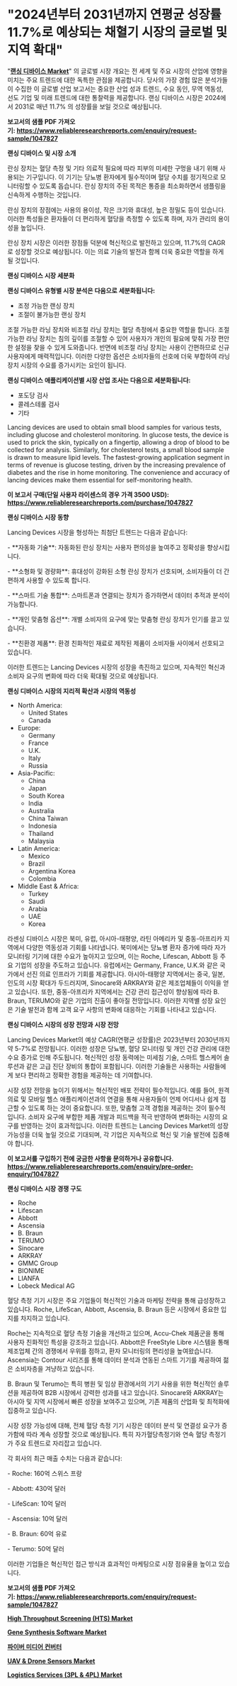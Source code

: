 <p><h1>"2024년부터 2031년까지 연평균 성장률 11.7%로 예상되는 채혈기 시장의 글로벌 및 지역 확대"</h1></p><p>"<strong><a href="https://www.reliableresearchreports.com/lancing-devices-r1047827?utm_campaign=106&utm_medium=7&utm_source=Github&utm_content=ia&utm_term=05122024&utm_id=lancing-devices">랜싱 디바이스 Market</a></strong>" 의 글로벌 시장 개요는 전 세계 및 주요 시장의 산업에 영향을 미치는 주요 트렌드에 대한 독특한 관점을 제공합니다. 당사의 가장 경험 많은 분석가들이 수집한 이 글로벌 산업 보고서는 중요한 산업 성과 트렌드, 수요 동인, 무역 역동성, 선도 기업 및 미래 트렌드에 대한 통찰력을 제공합니다. 랜싱 디바이스 시장은 2024에서 2031로 매년 11.7% 의 성장률을 보일 것으로 예상됩니다.&nbsp;</p>
<p><strong>보고서의 샘플 PDF 가져오기:&nbsp;<a href="https://www.reliableresearchreports.com/enquiry/request-sample/1047827?utm_campaign=106&utm_medium=7&utm_source=Github&utm_content=ia&utm_term=05122024&utm_id=lancing-devices">https://www.reliableresearchreports.com/enquiry/request-sample/1047827</a></strong></p>
<p><strong>랜싱 디바이스 및 시장 소개</strong></p>
<p><p>란싱 장치는 혈당 측정 및 기타 의료적 필요에 따라 피부의 미세한 구멍을 내기 위해 사용되는 기구입니다. 이 기기는 당뇨병 환자에게 필수적이며 혈당 수치를 정기적으로 모니터링할 수 있도록 돕습니다. 란싱 장치의 주된 목적은 통증을 최소화하면서 샘플링을 신속하게 수행하는 것입니다. </p><p>란싱 장치의 장점에는 사용의 용이성, 작은 크기와 휴대성, 높은 정밀도 등이 있습니다. 이러한 특성들은 환자들이 더 편리하게 혈당을 측정할 수 있도록 하며, 자가 관리의 용이성을 높입니다. </p><p>란싱 장치 시장은 이러한 장점들 덕분에 혁신적으로 발전하고 있으며, 11.7%의 CAGR로 성장할 것으로 예상됩니다. 이는 의료 기술의 발전과 함께 더욱 중요한 역할을 하게 될 것입니다.</p></p>
<p><strong>랜싱 디바이스 시장 세분화</strong></p>
<p><strong>랜싱 디바이스 유형별 시장 분석은 다음으로 세분화됩니다:</strong></p>
<p><ul><li>조정 가능한 랜싱 장치</li><li>조절이 불가능한 랜싱 장치</li></ul></p>
<p><p>조절 가능한 라닝 장치와 비조절 라닝 장치는 혈당 측정에서 중요한 역할을 합니다. 조절 가능한 라닝 장치는 침의 깊이를 조절할 수 있어 사용자가 개인의 필요에 맞춰 가장 편안한 설정을 찾을 수 있게 도와줍니다. 반면에 비조절 라닝 장치는 사용이 간편하므로 신규 사용자에게 매력적입니다. 이러한 다양한 옵션은 소비자들의 선호에 더욱 부합하여 라닝 장치 시장의 수요를 증가시키는 요인이 됩니다.</p></p>
<p><strong>랜싱 디바이스 애플리케이션별 시장 산업 조사는 다음으로 세분화됩니다:</strong></p>
<p><ul><li>포도당 검사</li><li>콜레스테롤 검사</li><li>기타</li></ul></p>
<p><p>Lancing devices are used to obtain small blood samples for various tests, including glucose and cholesterol monitoring. In glucose tests, the device is used to prick the skin, typically on a fingertip, allowing a drop of blood to be collected for analysis. Similarly, for cholesterol tests, a small blood sample is drawn to measure lipid levels. The fastest-growing application segment in terms of revenue is glucose testing, driven by the increasing prevalence of diabetes and the rise in home monitoring. The convenience and accuracy of lancing devices make them essential for self-monitoring health.</p></p>
<p><strong>이 보고서 구매(단일 사용자 라이센스의 경우 가격 3500 USD): <a href="https://www.reliableresearchreports.com/purchase/1047827?utm_campaign=106&utm_medium=7&utm_source=Github&utm_content=ia&utm_term=05122024&utm_id=lancing-devices">https://www.reliableresearchreports.com/purchase/1047827</a></strong></p>
<p><strong>랜싱 디바이스 시장 동향</strong></p>
<p><p>Lancing Devices 시장을 형성하는 최첨단 트렌드는 다음과 같습니다:</p><p>- **자동화 기술**: 자동화된 란싱 장치는 사용자 편의성을 높여주고 정확성을 향상시킵니다.</p><p>- **소형화 및 경량화**: 휴대성이 강화된 소형 란싱 장치가 선호되며, 소비자들이 더 간편하게 사용할 수 있도록 합니다.</p><p>- **스마트 기술 통합**: 스마트폰과 연결되는 장치가 증가하면서 데이터 추적과 분석이 가능합니다.</p><p>- **개인 맞춤형 옵션**: 개별 소비자의 요구에 맞는 맞춤형 란싱 장치가 인기를 끌고 있습니다.</p><p>- **친환경 제품**: 환경 친화적인 재료로 제작된 제품이 소비자들 사이에서 선호되고 있습니다.</p><p>이러한 트렌드는 Lancing Devices 시장의 성장을 촉진하고 있으며, 지속적인 혁신과 소비자 요구의 변화에 따라 더욱 확대될 것으로 예상됩니다.</p></p>
<p><strong>랜싱 디바이스 시장의 지리적 확산과 시장의 역동성</strong></p>
<p><ul>
    <li>
        North America:
        <ul>
            <li>United States</li>
            <li>Canada</li>
        </ul>
    </li>
    <li>
        Europe:
        <ul>
            <li>Germany</li>
            <li>France</li>
            <li>U.K.</li>
            <li>Italy</li>
            <li>Russia</li>
        </ul>
    </li>
    <li>
        Asia-Pacific:
        <ul>
            <li>China</li>
            <li>Japan</li>
            <li>South Korea</li>
            <li>India</li>
            <li>Australia</li>
            <li>China Taiwan</li>
            <li>Indonesia</li>
            <li>Thailand</li>
            <li>Malaysia</li>
        </ul>
    </li>
    <li>
        Latin America:
        <ul>
            <li>Mexico</li>
            <li>Brazil</li>
            <li>Argentina Korea</li>
            <li>Colombia</li>
        </ul>
    </li>
    <li>
        Middle East & Africa:
        <ul>
            <li>Turkey</li>
            <li>Saudi</li>
            <li>Arabia</li>
            <li>UAE</li>
            <li>Korea</li>
        </ul>
    </li>
    </ul></p>
<p><p>라센싱 디바이스 시장은 북미, 유럽, 아시아-태평양, 라틴 아메리카 및 중동-아프리카 지역에서 다양한 역동성과 기회를 나타냅니다. 북미에서는 당뇨병 환자 증가에 따라 자가 모니터링 기기에 대한 수요가 높아지고 있으며, 이는 Roche, Lifescan, Abbott 등 주요 기업의 성장을 주도하고 있습니다. 유럽에서는 Germany, France, U.K.와 같은 국가에서 선진 의료 인프라가 기회를 제공합니다. 아시아-태평양 지역에서는 중국, 일본, 인도의 시장 확대가 두드러지며, Sinocare와 ARKRAY와 같은 제조업체들이 이익을 얻고 있습니다. 또한, 중동-아프리카 지역에서는 건강 관리 접근성이 향상됨에 따라 B. Braun, TERUMO와 같은 기업의 진출이 좋아질 전망입니다. 이러한 지역별 성장 요인은 기술 발전과 함께 고객 요구 사항의 변화에 대응하는 기회를 나타내고 있습니다.</p></p>
<p><strong>랜싱 디바이스 시장의 성장 전망과 시장 전망</strong></p>
<p><p>Lancing Devices Market의 예상 CAGR(연평균 성장률)은 2023년부터 2030년까지 약 5-7%로 전망됩니다. 이러한 성장은 당뇨병, 혈당 모니터링 및 개인 건강 관리에 대한 수요 증가로 인해 주도됩니다. 혁신적인 성장 동력에는 미세침 기술, 스마트 헬스케어 솔루션과 같은 고급 진단 장비의 통합이 포함됩니다. 이러한 기술들은 사용하는 사람들에게 보다 편리하고 정확한 경험을 제공하는 데 기여합니다.</p><p>시장 성장 전망을 높이기 위해서는 혁신적인 배포 전략이 필수적입니다. 예를 들어, 원격 의료 및 모바일 헬스 애플리케이션과의 연결을 통해 사용자들이 언제 어디서나 쉽게 접근할 수 있도록 하는 것이 중요합니다. 또한, 맞춤형 고객 경험을 제공하는 것이 필수적입니다. 소비자 요구에 부합한 제품 개발과 피드백을 적극 반영하여 변화하는 시장의 요구를 반영하는 것이 효과적입니다. 이러한 트렌드는 Lancing Devices Market의 성장 가능성을 더욱 높일 것으로 기대되며, 각 기업은 지속적으로 혁신 및 기술 발전에 집중해야 합니다.</p></p>
<p><strong>이 보고서를 구입하기 전에 궁금한 사항을 문의하거나 공유합니다. <a href="https://www.reliableresearchreports.com/enquiry/pre-order-enquiry/1047827?utm_campaign=106&utm_medium=7&utm_source=Github&utm_content=ia&utm_term=05122024&utm_id=lancing-devices">https://www.reliableresearchreports.com/enquiry/pre-order-enquiry/1047827</a></strong></p>
<p><strong>랜싱 디바이스 시장 경쟁 구도</strong></p>
<p><ul><li>Roche</li><li>Lifescan</li><li>Abbott</li><li>Ascensia</li><li>B. Braun</li><li>TERUMO</li><li>Sinocare</li><li>ARKRAY</li><li>GMMC Group</li><li>BIONIME</li><li>LIANFA</li><li>Lobeck Medical AG</li></ul></p>
<p><p>혈당 측정 기기 시장은 주요 기업들이 혁신적인 기술과 마케팅 전략을 통해 급성장하고 있습니다. Roche, LifeScan, Abbott, Ascensia, B. Braun 등은 시장에서 중요한 입지를 차지하고 있습니다.</p><p>Roche는 지속적으로 혈당 측정 기술을 개선하고 있으며, Accu-Chek 제품군을 통해 사용자 친화적인 특성을 강조하고 있습니다. Abbott은 FreeStyle Libre 시스템을 통해 제조업체 간의 경쟁에서 우위를 점하고, 환자 모니터링의 편리성을 높여왔습니다. Ascensia는 Contour 시리즈를 통해 데이터 분석과 연동된 스마트 기기를 제공하여 젊은 소비자층을 겨냥하고 있습니다.</p><p>B. Braun 및 Terumo는 특히 병원 및 임상 환경에서의 기기 사용을 위한 혁신적인 솔루션을 제공하여 B2B 시장에서 강력한 성과를 내고 있습니다. Sinocare와 ARKRAY는 아시아 및 지역 시장에서 빠른 성장을 보여주고 있으며, 기존 제품의 산업화 및 최적화에 집중하고 있습니다.</p><p>시장 성장 가능성에 대해, 전체 혈당 측정 기기 시장은 데이터 분석 및 연결성 요구가 증가함에 따라 계속 성장할 것으로 예상됩니다. 특히 자가혈당측정기와 연속 혈당 측정기가 주요 트렌드로 자리잡고 있습니다.</p><p>각 회사의 최근 매출 수치는 다음과 같습니다:</p><p>- Roche: 160억 스위스 프랑</p><p>- Abbott: 430억 달러</p><p>- LifeScan: 10억 달러</p><p>- Ascensia: 10억 달러</p><p>- B. Braun: 60억 유로</p><p>- Terumo: 50억 달러</p><p>이러한 기업들은 혁신적인 접근 방식과 효과적인 마케팅으로 시장 점유율을 높이고 있습니다.</p></p>
<p><strong>보고서의 샘플 PDF 가져오기:&nbsp;<a href="https://www.reliableresearchreports.com/enquiry/request-sample/1047827?utm_campaign=106&utm_medium=7&utm_source=Github&utm_content=ia&utm_term=05122024&utm_id=lancing-devices">https://www.reliableresearchreports.com/enquiry/request-sample/1047827</a></strong></p>
<p><strong><p><a href="https://github.com/julyju69/Market-Research-Report-List-5/blob/main/high-throughput-screening-hts-market.md?utm_campaign=106&utm_medium=7&utm_source=Github&utm_content=ia&utm_term=05122024&utm_id=lancing-devices">High Throughput Screening (HTS) Market</a></p><p><a href="https://www.linkedin.com/pulse/137-cagr-forecast-gene-synthesis-software-industry-from-2024-jldrf?utm_campaign=106&utm_medium=7&utm_source=Github&utm_content=ia&utm_term=05122024&utm_id=lancing-devices">Gene Synthesis Software Market</a></p><p><a href="https://github.com/sougarounis/Market-Research-Report-List-6/blob/main/674902427244.md?utm_campaign=106&utm_medium=7&utm_source=Github&utm_content=ia&utm_term=05122024&utm_id=lancing-devices">파이버 미디어 컨버터</a></p><p><a href="https://issuu.com/reportprime-2/docs/uav-drone-sensors-market-size-2030._61cca3e77d19c3?utm_campaign=106&utm_medium=7&utm_source=Github&utm_content=ia&utm_term=05122024&utm_id=lancing-devices">UAV & Drone Sensors Market</a></p><p><a href="https://github.com/gdfhhhj/Market-Research-Report-List-6/blob/main/logistics-services-3pl-4pl-market.md?utm_campaign=106&utm_medium=7&utm_source=Github&utm_content=ia&utm_term=05122024&utm_id=lancing-devices">Logistics Services (3PL & 4PL) Market</a></p></strong></p>
<p></p>